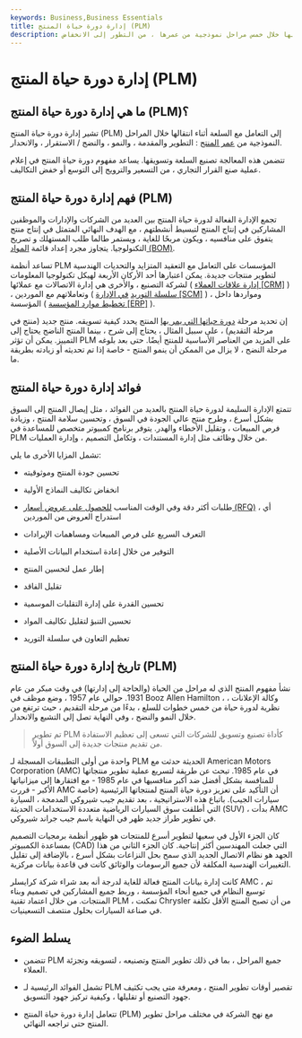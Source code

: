 ```yaml
---
keywords: Business,Business Essentials
title: إدارة دورة حياة المنتج (PLM)
description: تشير إدارة دورة حياة المنتج إلى التعامل مع السلعة أثناء انتقالها خلال خمس مراحل نموذجية من عمرها ، من التطور إلى الانخفاض.
---
```


# إدارة دورة حياة المنتج (PLM)
## ما هي إدارة دورة حياة المنتج (PLM)؟

تشير إدارة دورة حياة المنتج (PLM) إلى التعامل مع السلعة أثناء انتقالها خلال المراحل النموذجية من [عمر المنتج](/product-life-cycle) : التطوير والمقدمة ، والنمو ، والنضج / الاستقرار ، والانحدار.

تتضمن هذه المعالجة تصنيع السلعة وتسويقها. يساعد مفهوم دورة حياة المنتج في إعلام عملية صنع القرار التجاري ، من التسعير والترويج إلى التوسع أو خفض التكاليف.

## فهم إدارة دورة حياة المنتج (PLM)

تجمع الإدارة الفعالة لدورة حياة المنتج بين العديد من الشركات والإدارات والموظفين المشاركين في إنتاج المنتج لتبسيط أنشطتهم ، مع الهدف النهائي المتمثل في إنتاج منتج يتفوق على منافسيه ، ويكون مربحًا للغاية ، ويستمر طالما طلب المستهلك و تصريح التكنولوجيا. يتجاوز مجرد إعداد قائمة [المواد (BOM)](/bill-of-materials).

تساعد أنظمة PLM المؤسسات على التعامل مع التعقيد المتزايد والتحديات الهندسية لتطوير منتجات جديدة. يمكن اعتبارها أحد الأركان الأربعة لهيكل تكنولوجيا المعلومات لشركة التصنيع ، والأخرى هي إدارة الاتصالات مع عملائها ( [إدارة علاقات العملاء [CRM]](/customer_relation_management) ) ، وتعاملاتهم مع الموردين ( [سلسلة التوريد](/scm) [في الإدارة [SCM]](/scm) ) ، ومواردها داخل المؤسسة ( [تخطيط موارد المؤسسة [ERP]](/erp) ).

إن تحديد مرحلة [دورة حياتها التي يمر بها](/lifecycle) المنتج يحدد كيفية تسويقه. منتج جديد (منتج في مرحلة التقديم) ، على سبيل المثال ، يحتاج إلى شرح ، بينما المنتج الناضج يحتاج إلى التمييز. يمكن أن تؤثر PLM على المزيد من العناصر الأساسية للمنتج أيضًا. حتى بعد بلوغه مرحلة النضج ، لا يزال من الممكن أن ينمو المنتج - خاصة إذا تم تحديثه أو زيادته بطريقة ما.

## فوائد إدارة دورة حياة المنتج

تتمتع الإدارة السليمة لدورة حياة المنتج بالعديد من الفوائد ، مثل إيصال المنتج إلى السوق بشكل أسرع ، وطرح منتج عالي الجودة في السوق ، وتحسين سلامة المنتج ، وزيادة فرص المبيعات ، وتقليل الأخطاء والهدر. يتوفر برنامج كمبيوتر متخصص للمساعدة في PLM من خلال وظائف مثل إدارة المستندات ، وتكامل التصميم ، وإدارة العمليات.

تشمل المزايا الأخرى ما يلي:

- تحسين جودة المنتج وموثوقيته

- انخفاض تكاليف النماذج الأولية

- طلبات أكثر دقة وفي الوقت المناسب [للحصول على عروض أسعار (RFQ)](/request-for-quote) ، أي استدراج العروض من الموردين

- التعرف السريع على فرص المبيعات ومساهمات الإيرادات

- التوفير من خلال إعادة استخدام البيانات الأصلية

- إطار عمل لتحسين المنتج

- تقليل الفاقد

- تحسين القدرة على إدارة التقلبات الموسمية

- تحسين التنبؤ لتقليل تكاليف المواد

- تعظيم التعاون في سلسلة التوريد

## تاريخ إدارة دورة حياة المنتج (PLM)

نشأ مفهوم المنتج الذي له مراحل من الحياة (والحاجة إلى إدارتها) في وقت مبكر من عام 1931. حوالي عام 1957 ، وضع موظف في Booz Allen Hamilton ، وكالة الإعلانات ، نظرية لدورة حياة من خمس خطوات للسلع ، بدءًا من مرحلة التقديم ، حيث ترتفع من خلال النمو والنضج ، وفي النهاية تصل إلى التشبع والانحدار.

> تم تطوير PLM كأداة تصنيع وتسويق للشركات التي تسعى إلى تعظيم الاستفادة من تقديم منتجات جديدة إلى السوق أولاً.

>

واحدة من أولى التطبيقات المسجلة لـ PLM الحديثة حدثت مع American Motors Corporation (AMC) في عام 1985. تبحث عن طريقة لتسريع عملية تطوير منتجاتها للمنافسة بشكل أفضل ضد أكبر منافسيها في عام 1985 - مع افتقارها إلى ميزانياتها الأكبر - قررت AMC أن التأكيد على تعزيز دورة حياة المنتج لمنتجاتها الرئيسية (خاصة سيارات الجيب). باتباع هذه الاستراتيجية ، بعد تقديم جيب شيروكي المدمجة ، السيارة التي أطلقت سوق السيارات الرياضية متعددة الاستخدامات الحديثة (SUV) ، بدأت AMC في تطوير طراز جديد ظهر في النهاية باسم جيب جراند شيروكي.

كان الجزء الأول في سعيها لتطوير أسرع للمنتجات هو ظهور أنظمة برمجيات التصميم بمساعدة الكمبيوتر (CAD) التي جعلت المهندسين أكثر إنتاجية. كان الجزء الثاني من هذا الجهد هو نظام الاتصال الجديد الذي سمح بحل النزاعات بشكل أسرع ، بالإضافة إلى تقليل التغييرات الهندسية المكلفة لأن جميع الرسومات والوثائق كانت في قاعدة بيانات مركزية.

كانت إدارة بيانات المنتج فعالة للغاية لدرجة أنه بعد شراء شركة كرايسلر AMC ، تم توسيع النظام في جميع أنحاء المؤسسة ، وربط جميع المشاركين في تصميم وبناء المنتجات. من خلال اعتماد تقنية PLM ، تمكنت Chrysler من أن تصبح المنتج الأقل تكلفة في صناعة السيارات بحلول منتصف التسعينيات.

## يسلط الضوء

- تتضمن PLM جميع المراحل ، بما في ذلك تطوير المنتج وتصنيعه ، لتسويقه وتجزئة العملاء.

- تشمل الفوائد الرئيسية لـ PLM تقصير أوقات تطوير المنتج ، ومعرفة متى يجب تكثيف جهود التصنيع أو تقليلها ، وكيفية تركيز جهود التسويق.

- تتعامل إدارة دورة حياة المنتج (PLM) مع نهج الشركة في مختلف مراحل تطوير المنتج حتى تراجعه النهائي.

